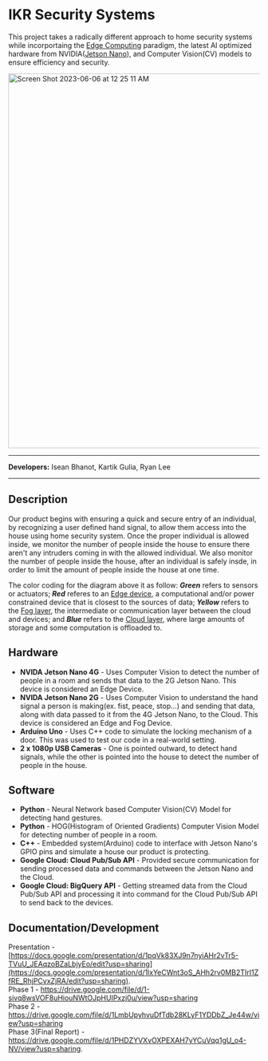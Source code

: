 # IKR Security Systems
This project takes a radically different approach to home security systems while incorportaing the [Edge Computing](https://en.wikipedia.org/wiki/Edge_computing) paradigm, the latest AI optimized hardware from NVIDIA([Jetson Nano](https://developer.nvidia.com/embedded/jetson-nano-developer-kit)), and Computer Vision(CV) models to ensure efficiency and security.

<img width="751" alt="Screen Shot 2023-06-06 at 12 25 11 AM" src="https://github.com/kartikgulia/IKR-Security-Systems/assets/44033533/e7d14ade-2153-40de-a30d-3c5c530a65e2">

---

**Developers:** Isean Bhanot, Kartik Gulia, Ryan Lee

---

## Description
Our product begins with ensuring a quick and secure entry of an individual, by recognizing a user defined hand signal, to allow them access into the house using home security system. Once the proper individual is allowed inside, we monitor the number of people inside the house to ensure there aren't any intruders coming in with the allowed individual. We also monitor the number of people inside the house, after an individual is safely insde, in order to limit the amount of people inside the house at one time. 

The color coding for the diagram above it as follow: _**Green**_ refers to sensors or actuators; _**Red**_ referes to an [Edge device](https://en.wikipedia.org/wiki/Edge_device), a computational and/or power constrained device that is closest to the sources of data; _**Yellow**_ refers to the [Fog layer](https://en.wikipedia.org/wiki/Fog_computing), the intermediate or communication layer between the cloud and devices; and _**Blue**_ refers to the [Cloud layer](https://en.wikipedia.org/wiki/Cloud_storage), where large amounts of storage and some computation is offloaded to.

## Hardware
- **NVIDA Jetson Nano 4G** - Uses Computer Vision to detect the number of people in a room and sends that data to the 2G Jetson Nano. This device is considered an Edge Device.
- **NVIDA Jetson Nano 2G** - Uses Computer Vision to understand the hand signal a person is making(ex. fist, peace, stop...) and sending that data, along with data passed to it from the 4G Jetson Nano, to the Cloud. This device is considered an Edge and Fog Device.
- **Arduino Uno** - Uses C++ code to simulate the locking mechanism of a door. This was used to test our code in a real-world setting.
- **2 x 1080p USB Cameras** - One is pointed outward, to detect hand signals, while the other is pointed into the house to detect the number of people in the house.

## Software
- **Python** - Neural Network based Computer Vision(CV) Model for detecting hand gestures.
- **Python** - HOG(Histogram of Oriented Gradients) Computer Vision Model for detecting number of people in a room.
- **C++** - Embedded system(Arduino) code to interface with Jetson Nano's GPIO pins and simulate a house our product is protecting.
- **Google Cloud: Cloud Pub/Sub API** - Provided secure communication for sending processed data and commands between the Jetson Nano and the Cloud.
- **Google Cloud: BigQuery API** - Getting streamed data from the Cloud Pub/Sub API and processing it into command for the Cloud Pub/Sub API to send back to the devices.

## Documentation/Development
Presentation - [https://docs.google.com/presentation/d/1pqVk83XJ9n7nyiAHr2vTr5-TVuU_JEAqzoBZaLbjyEo/edit?usp=sharing](https://docs.google.com/presentation/d/1lxYeCWnt3oS_AHh2rv0MB2TIrI1ZfRE_RhjPCvxZjRA/edit?usp=sharing). <br>
Phase 1 - https://drive.google.com/file/d/1-sivq8wsVOF8uHiouNWtOJpHUIPxzj0u/view?usp=sharing <br>
Phase 2 - https://drive.google.com/file/d/1LmbUpyhvuDfTdb28KLyF1YDDbZ_Je44w/view?usp=sharing <br>
Phase 3(Final Report) - https://drive.google.com/file/d/1PHDZYVXvOXPEXAH7yYCuVqq1gU_o4-NV/view?usp=sharing. <br>

